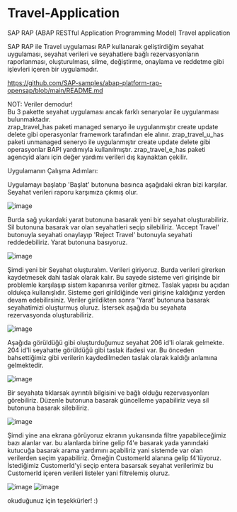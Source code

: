 # Travel-Application

SAP RAP (ABAP RESTful Application Programming Model) Travel application

SAP RAP ile Travel uygulaması 
RAP kullanarak geliştirdiğim seyahat uygulaması, seyahat verileri ve seyahatlere bağlı rezervasyonların raporlanması, oluşturulması, silme, değiştirme, onaylama ve reddetme gibi işlevleri içeren bir uygulamadır.

https://github.com/SAP-samples/abap-platform-rap-opensap/blob/main/README.md

NOT: Veriler demodur!  
Bu 3 pakette seyahat uygulaması ancak farklı senaryolar ile uygulanması bulunmaktadır.  
zrap_travel_has paketi managed senaryo ile uygulanmıştır create update delete gibi operasyonlar framework tarafından ele alınır.
zrap_travel_u_has paketi unmanaged seneryo ile uygulanmıştır create update delete gibi operasyonlar BAPI yardımıyla kullanılmıştır.
zrap_travel_e_has paketi agencyid alanı için değer yardımı verileri dış kaynaktan çekilir.

Uygulamanın Çalışma Adımları: 

Uygulamayı başlatıp 'Başlat' butonuna basınca aşağıdaki ekran bizi karşılar. Seyahat verileri raporu karşımıza çıkmış olur.

![image](https://github.com/hashus12/Travel-Application/assets/53178769/b23ec05f-e3e2-4d76-bf0c-541e66c47fb5)

Burda sağ yukardaki yarat butonuna basarak yeni bir seyahat oluşturabiliriz. Sil butonuna basarak var olan seyahatleri seçip silebiliriz. 
'Accept Travel' butonuyla seyahati onaylayıp 'Reject Travel' butonuyla seyahati reddedebiliriz. Yarat butonuna basıyoruz.

![image](https://github.com/hashus12/Travel-Application/assets/53178769/39a9c728-61e3-421d-97f8-bfea82caf7ff)

Şimdi yeni bir Seyahat oluşturalım. Verileri giriyoruz. Burda verileri girerken kaydetmesek dahi taslak olarak kalır. Bu sayede sisteme veri girişinde bir problemle karşılaşıp sistem kapanırsa veriler gitmez.
Taslak yapısı bu açıdan oldukça kullanışlıdır. Sisteme geri girildiğinde veri girişine kaldığınız yerden devam edebilirsiniz. Veriler girildikten sonra 'Yarat' butonuna basarak seyahatimizi oluşturmuş oluruz.
İstersek aşağıda bu seyahata rezervasyonda oluşturabiliriz.

![image](https://github.com/hashus12/Travel-Application/assets/53178769/2b289233-cb11-461a-9e34-1eb48740e892)

Aşağıda görüldüğü gibi oluşturduğumuz seyahat 206 id'li olarak gelmekte. 204 id'li seyahatte görüldüğü gibi taslak ifadesi var. Bu önceden bahsettiğimiz gibi verilerin kaydedilmeden taslak olarak kaldığı anlamına gelmektedir.

![image](https://github.com/hashus12/Travel-Application/assets/53178769/26292192-d61e-40a4-bb12-d2487122bfd5)

Bir seyahata tıklarsak ayrıntılı bilgisini ve bağlı olduğu rezervasyonları görebiliriz. Düzenle butonuna basarak güncelleme yapabiliriz veya sil butonuna basarak silebiliriz.

![image](https://github.com/hashus12/Travel-Application/assets/53178769/c5dc2a00-362c-44bd-8535-bb18f616090a)

Şimdi yine ana ekrana görüyoruz ekranın yukarısında filtre yapabileceğimiz bazı alanlar var. bu alanlarda birine gelip f4'e basarak yada yanındaki kutucuğa basarak arama yardımını açabiliriz yani sistemde var olan verilerden seçim yapabiliriz. Örneğin CustomerId alanına gelip f4'lüyoruz. İstediğimiz CustomerId'yi seçip entera basarsak seyahat verilerimiz bu CustomerId içeren verileri listeler yani filtrelemiş oluruz.

![image](https://github.com/hashus12/Travel-Application/assets/53178769/afcfac8c-2772-4be5-9ead-2dcbaf75be3e)
![image](https://github.com/hashus12/Travel-Application/assets/53178769/166dca79-4473-4578-af8b-56e404d7472e)

okuduğunuz için teşekkürler! :)


